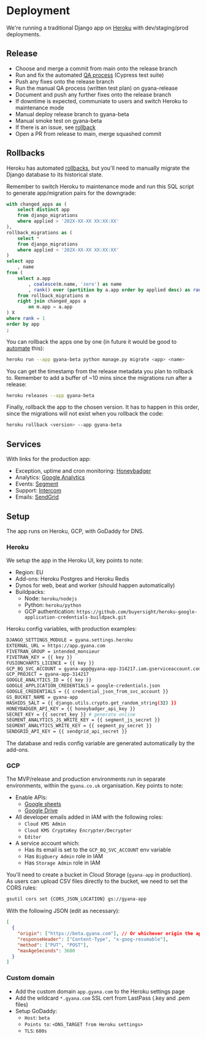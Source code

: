# Deployment

We're running a traditional Django app on [Heroku](https://dashboard.heroku.com/pipelines/33c2c23a-3f74-49ca-b19a-e3203445c2d2) with dev/staging/prod deployments.

## Release

- Choose and merge a commit from main onto the release branch
- Run and fix the automated [QA process](DEVELOPMENT.md#QA) (Cypress test suite)
- Push any fixes onto the release branch
- Run the manual QA process (written test plan) on gyana-release
- Document and push any further fixes onto the release branch
- If downtime is expected, communiate to users and switch Heroku to maintenance mode
- Manual deploy release branch to gyana-beta
- Manual smoke test on gyana-beta
- If there is an issue, see [rollback](#Rollbacks)
- Open a PR from release to main, merge squashed commit

## Rollbacks

Heroku has automated [rollbacks](https://blog.heroku.com/releases-and-rollbacks),
but you'll need to manually migrate the Django database to its historical state.

Remember to switch Heroku to maintenance mode and run this SQL script to generate
app/migration pairs for the downgrade:

```sql
with changed_apps as (
	select distinct app
	from django_migrations
	where applied > '202X-XX-XX XX:XX:XX'
),
rollback_migrations as (
	select *
	from django_migrations
	where applied < '202X-XX-XX XX:XX:XX'
)
select app
	, name
from (
	select a.app
		, coalesce(m.name, 'zero') as name
		, rank() over (partition by a.app order by applied desc) as rank
	from rollback_migrations m
	right join changed_apps a
		on m.app = a.app
) X
where rank = 1
order by app
;
```

You can rollback the apps one by one (in future it would be good to
[automate](https://stackoverflow.com/questions/60411090/run-reverse-django-migration-on-heroku-after-release-failure) this):

```bash
heroku run --app gyana-beta python manage.py migrate <app> <name>
```

You can get the timestamp from the release metadata you plan to rollback to. Remember
to add a buffer of ~10 mins since the migrations run after a release:

```bash
heroku releases --app gyana-beta
```

Finally, rollback the app to the chosen version. It has to happen in this order,
since the migrations will not exist when you rollback the code:

```bash
heroku rollback <version> --app gyana-beta
```

## Services

With links for the production app:

- Exception, uptime and cron monitoring: [Honeybadger](https://app.honeybadger.io/projects/88968/faults)
- Analytics: [Google Analytics](https://analytics.google.com/analytics/web/#/p284522086/reports/reportinghub)
- Events: [Segment](https://app.segment.com/gyana-beta/overview)
- Support: [Intercom](https://app.intercom.com)
- Emails: [SendGrid](https://app.sendgrid.com/)

## Setup

The app runs on Heroku, GCP, with GoDaddy for DNS.

### Heroku

We setup the app in the Heroku UI, key points to note:

- Region: EU
- Add-ons: Heroku Postgres and Heroku Redis
- Dynos for web, beat and worker (should happen automatically)
- Buildpacks:
  - Node: `heroku/nodejs`
  - Python: `heroku/python`
  - GCP authentication: `https://github.com/buyersight/heroku-google-application-credentials-buildpack.git`

Heroku config variables, with production examples:

```bash
DJANGO_SETTINGS_MODULE = gyana.settings.heroku
EXTERNAL_URL = https://app.gyana.com
FIVETRAN_GROUP = intended_monsieur
FIVETRAN_KEY = {{ key }}
FUSIONCHARTS_LICENCE = {{ key }}
GCP_BQ_SVC_ACCOUNT = gyana-app@gyana-app-314217.iam.gserviceaccount.com
GCP_PROJECT = gyana-app-314217
GOOGLE_ANALYTICS_ID = {{ key }}
GOOGLE_APPLICATION_CREDENTIALS = google-credentials.json
GOOGLE_CREDENTIALS = {{ credential_json_from_svc_account }}
GS_BUCKET_NAME = gyana-app
HASHIDS_SALT = {{ django.utils.crypto.get_random_string(32) }}
HONEYBADGER_API_KEY = {{ honeybadger_api_key }}
SECRET_KEY = {{ secret_key }} # generate online
SEGMENT_ANALYTICS_JS_WRITE_KEY = {{ segment_js_secret }}
SEGMENT_ANALYTICS_WRITE_KEY = {{ segment_py_secret }}
SENDGRID_API_KEY = {{ sendgrid_api_secret }}
```

The database and redis config variable are generated automatically by the add-ons.

### GCP

The MVP/release and production environments run in separate environments, within
the `gyana.co.uk` organisation. Key points to note:

- Enable APIs:
  - [Google sheets](https://console.cloud.google.com/marketplace/product/google/sheets.googleapis.com)
  - [Google Drive](https://console.cloud.google.com/marketplace/product/google/drive.googleapis.com)
- All developer emails added in IAM with the following roles:
  - `Cloud KMS Admin`
  - `Cloud KMS CryptoKey Encrypter/Decrypter`
  - `Editor`
- A service account which:
  - Has its email is set to the `GCP_BQ_SVC_ACCOUNT` env variable
  - Has `BigQuery Admin` role in IAM
  - Has `Storage Admin` role in IAM

You'll need to create a bucket in Cloud Storage (`gyana-app` in production). As
users can upload CSV files directly to the bucket, we need to set the CORS rules:

```bash
gsutil cors set {CORS_JSON_LOCATION} gs://gyana-app
```

With the following JSON (edit as necessary):

```json
[
  {
    "origin": ["https://beta.gyana.com"], // Or whichever origin the app is run on
    "responseHeader": ["Content-Type", "x-goog-resumable"],
    "method": ["PUT", "POST"],
    "maxAgeSeconds": 3600
  }
]
```

### Custom domain

- Add the custom domain `app.gyana.com` to the Heroku settings page
- Add the wildcard `*.gyana.com` SSL cert from LastPass (.key and .pem files)
- Setup GoDaddy:
  - `Host`: `beta`
  - `Points to`: `<DNS_TARGET from Heroku settings>`
  - `TLS`: `600s`
